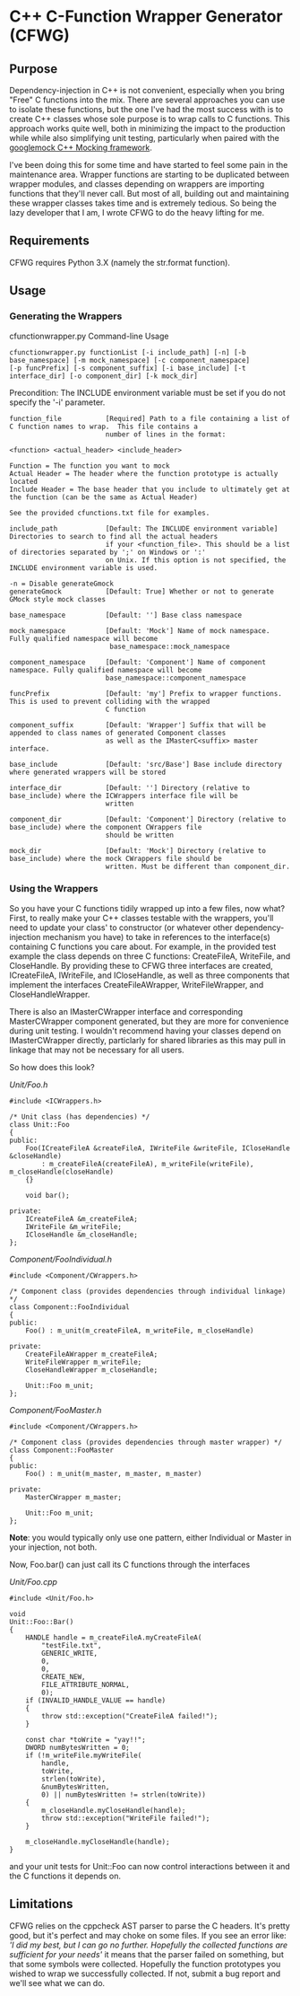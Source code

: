 # C++ C-Function Wrapper Generator (CFWG)

##  Purpose

Dependency-injection in C++ is not convenient, especially when you bring "Free" C functions into the mix.  There are several approaches you can use to isolate these functions, but the one I've had the most success with is to create C++ classes whose sole purpose is to wrap calls to C functions.  This approach works quite well, both in minimizing the impact to the production while while also simplifying unit testing, particularly when paired with the [googlemock C++ Mocking framework](http://code.google.com/p/googlemock).

I've been doing this for some time and have started to feel some pain in the maintenance area.  Wrapper functions are starting to be duplicated between wrapper modules, and classes depending on wrappers are importing functions that they'll never call.  But most of all, building out and maintaining these wrapper classes takes time and is extremely tedious.  So being the lazy developer that I am, I wrote CFWG to do the heavy lifting for me.

##  Requirements

CFWG requires Python 3.X (namely the str.format function).

##  Usage

###  Generating the Wrappers

cfunctionwrapper.py Command-line Usage

    cfunctionwrapper.py functionList [-i include_path] [-n] [-b base_namespace] [-m mock_namespace] [-c component_namespace]
    [-p funcPrefix] [-s component_suffix] [-i base_include] [-t interface_dir] [-o component_dir] [-k mock_dir]

Precondition: The INCLUDE environment variable must be set if you do not specify the '-i' parameter.

    function_file           [Required] Path to a file containing a list of C function names to wrap.  This file contains a
                            number of lines in the format: 

    <function> <actual_header> <include_header>

    Function = The function you want to mock
    Actual Header = The header where the function prototype is actually located
    Include Header = The base header that you include to ultimately get at the function (can be the same as Actual Header)

    See the provided cfunctions.txt file for examples.

    include_path            [Default: The INCLUDE environment variable] Directories to search to find all the actual headers
                            if your <function_file>. This should be a list of directories separated by ';' on Windows or ':'
                            on Unix. If this option is not specified, the INCLUDE environment variable is used.

    -n = Disable generateGmock
    generateGmock           [Default: True] Whether or not to generate GMock style mock classes

    base_namespace          [Default: ''] Base class namespace

    mock_namespace          [Default: 'Mock'] Name of mock namespace. Fully qualified namespace will become
                             base_namespace::mock_namespace

    component_namespace     [Default: 'Component'] Name of component namespace. Fully qualified namespace will become
                            base_namespace::component_namespace

    funcPrefix              [Default: 'my'] Prefix to wrapper functions. This is used to prevent colliding with the wrapped
                            C function

    component_suffix        [Default: 'Wrapper'] Suffix that will be appended to class names of generated Component classes
                            as well as the IMasterC<suffix> master interface.

    base_include            [Default: 'src/Base'] Base include directory where generated wrappers will be stored

    interface_dir           [Default: ''] Directory (relative to base_include) where the ICWrappers interface file will be
                            written

    component_dir           [Default: 'Component'] Directory (relative to base_include) where the component CWrappers file
                            should be written

    mock_dir                [Default: 'Mock'] Directory (relative to base_include) where the mock CWrappers file should be
                            written. Must be different than component_dir.

### Using the Wrappers

So you have your C functions tidily wrapped up into a few files, now what?  First, to really make your C++ classes testable with the wrappers, you'll need to update your class' to constructor (or whatever other dependency-injection mechanism you have) to take in references to the interface(s) containing C functions you care about.  For example, in the provided test example the class depends on three C functions: CreateFileA, WriteFile, and CloseHandle.  By providing these to CFWG three interfaces are created, ICreateFileA, IWriteFile, and ICloseHandle, as well as three components that implement the interfaces CreateFileAWrapper, WriteFileWrapper, and CloseHandleWrapper.

There is also an IMasterCWrapper interface and corresponding MasterCWrapper component generated, but they are more for convenience during unit testing.  I wouldn't recommend having your classes depend on IMasterCWrapper directly, particlarly for shared libraries as this may pull in linkage that may not be necessary for all users.

So how does this look?

_Unit/Foo.h_

    #include <ICWrappers.h>
    
    /* Unit class (has dependencies) */
    class Unit::Foo
    {
    public:
        Foo(ICreateFileA &createFileA, IWriteFile &writeFile, ICloseHandle &closeHandle)
            : m_createFileA(createFileA), m_writeFile(writeFile), m_closeHandle(closeHandle)
        {}
        
        void bar();
        
    private:
        ICreateFileA &m_createFileA;
        IWriteFile &m_writeFile;
        ICloseHandle &m_closeHandle;
    };

_Component/FooIndividual.h_

    #include <Component/CWrappers.h>
    
    /* Component class (provides dependencies through individual linkage) */
    class Component::FooIndividual
    {
    public:
        Foo() : m_unit(m_createFileA, m_writeFile, m_closeHandle)
        
    private:
        CreateFileAWrapper m_createFileA;
        WriteFileWrapper m_writeFile;
        CloseHandleWrapper m_closeHandle;
        
        Unit::Foo m_unit;
    };

_Component/FooMaster.h_

    #include <Component/CWrappers.h>
    
    /* Component class (provides dependencies through master wrapper) */
    class Component::FooMaster
    {
    public:
        Foo() : m_unit(m_master, m_master, m_master)
        
    private:
        MasterCWrapper m_master;
        
        Unit::Foo m_unit;
    };

**Note**: you would typically only use one pattern, either Individual or Master in your injection, not both.

Now, Foo.bar() can just call its C functions through the interfaces

_Unit/Foo.cpp_

    #include <Unit/Foo.h>
    
    void
    Unit::Foo::Bar()
    {
        HANDLE handle = m_createFileA.myCreateFileA(
            "testFile.txt",
            GENERIC_WRITE,
            0,
            0,
            CREATE_NEW,
            FILE_ATTRIBUTE_NORMAL,
            0);
        if (INVALID_HANDLE_VALUE == handle)
        {
            throw std::exception("CreateFileA failed!");
        }
        
        const char *toWrite = "yay!!";
        DWORD numBytesWritten = 0;
        if (!m_writeFile.myWriteFile(
            handle,
            toWrite,
            strlen(toWrite),
            &numBytesWritten,
            0) || numBytesWritten != strlen(toWrite))
        {
            m_closeHandle.myCloseHandle(handle);
            throw std::exception("WriteFile failed!");
        }
        
        m_closeHandle.myCloseHandle(handle);
    }

and your unit tests for Unit::Foo can now control interactions between it and the C functions it depends on.

## Limitations

CFWG relies on the cppcheck AST parser to parse the C headers.  It's pretty good, but it's perfect and may choke on some files.  If you see an error like: *'I did my best, but I can go no further. Hopefully the collected functions are sufficient for your needs'* it means that the parser failed on something, but that some symbols were collected.  Hopefully the function prototypes you wished to wrap we successfully collected.  If not, submit a bug report and we'll see what we can do.